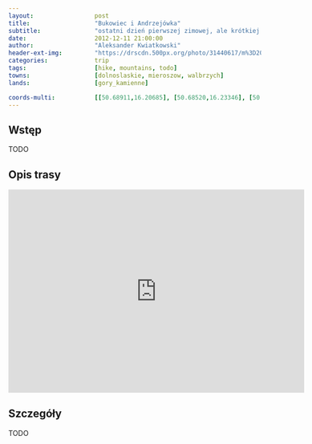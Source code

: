 ```yaml
---
layout:                 post
title:                  "Bukowiec i Andrzejówka"
subtitle:               "ostatni dzień pierwszej zimowej, ale krótkiej wycieczki"
date:                   2012-12-11 21:00:00
author:                 "Aleksander Kwiatkowski"
header-ext-img:         "https://drscdn.500px.org/photo/31440617/m%3D2048/02d36f9c27f804af2a1872ea6c17ae1e"
categories:             trip
tags:                   [hike, mountains, todo]
towns:                  [dolnoslaskie, mieroszow, walbrzych]
lands:                  [gory_kamienne]

coords-multi:           [[50.68911,16.20685], [50.68520,16.23346], [50.68696,16.23981], [50.69577,16.25208], [50.69430,16.26178], [50.68685,16.26689], [50.68487,16.27818], [50.68702,16.23981]]
---
```


Wstęp
-----

TODO

Opis trasy
----------

<iframe height='405' width='590' frameborder='0' allowtransparency='true' scrolling='no' src='https://www.strava.com/activities/333301390/embed/c04e7b1d0a865739b1e97c86169729c5d1b98bda'></iframe>

Szczegóły
---------

TODO